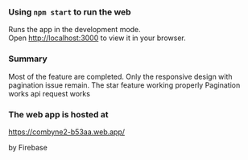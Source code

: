 ### Using `npm start` to run the web

Runs the app in the development mode.\
Open [http://localhost:3000](http://localhost:3000) to view it in your browser.

### Summary

Most of the feature are completed.
Only the responsive design with pagination issue remain.
The star feature working properly
Pagination works
api request works

### The web app is hosted at

https://combyne2-b53aa.web.app/

by Firebase
